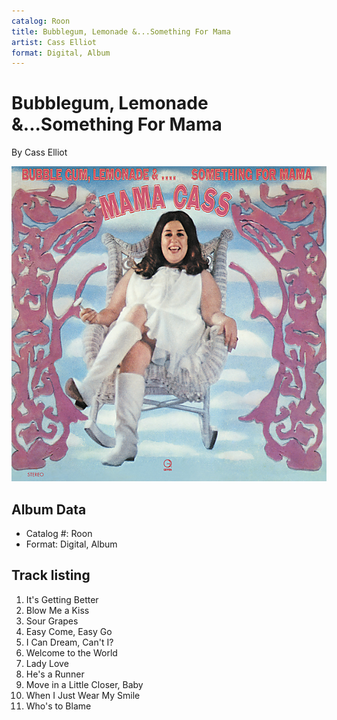 ```yaml
---
catalog: Roon
title: Bubblegum, Lemonade &...Something For Mama
artist: Cass Elliot
format: Digital, Album
---
```


# Bubblegum, Lemonade &...Something For Mama

By Cass Elliot

![](../../assets/albumcovers/Cass_Elliot-Bubblegum__Lemonade_andSomething_For_Mama.png)

## Album Data

- Catalog #: Roon
- Format: Digital, Album


## Track listing


1. It's Getting Better
2. Blow Me a Kiss
3. Sour Grapes
4. Easy Come, Easy Go
5. I Can Dream, Can't I?
6. Welcome to the World
7. Lady Love
8. He's a Runner
9. Move in a Little Closer, Baby
10. When I Just Wear My Smile
11. Who's to Blame

